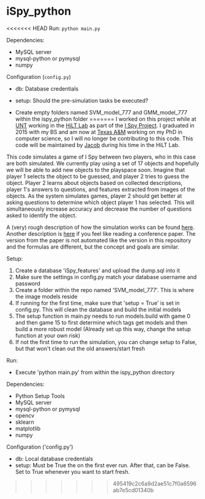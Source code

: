 # iSpy_python

<<<<<<< HEAD
Run: `python main.py`

Dependencies:
- MySQL server
- mysql-python or pymysql
- numpy

Configuration (`config.py`)
- db: Database credentials
- setup: Should the pre-simulation tasks be executed?

- Create empty folders named SVM_model_777 and GMM_model_777 within the ispy_python folder
=======
I worked on this project while at [UNT](http://unt.edu) working in the [HiLT Lab](http://hilt.cse.unt.edu) as part of the [I Spy Project](http://hilt.cse.unt.edu/ispy.html). I graduated in 2015 with my BS and am now at [Texas A&M](http://tamu.edu) working on my PhD in computer science, so I will no longer be contributing to this code. This code will be maintained by [Jacob](http://github.com/jacobbrunson) during his time in the HiLT Lab.

This code simulates a game of I Spy between two players, who in this case are both simulated. We currently play using a set of 17 objects and hopefully we will be able to add new objects to the playspace soon. Imagine that player 1 selects the object to be guessed, and player 2 tries to guess the object. Player 2 learns about objects based on collected descriptions, player 1's answers to questions, and features extracted from images of the objects. As the system simulates games, player 2 should get better at asking questions to determine which object player 1 has selected. This will simultaneously increase accuracy and decrease the number of questions asked to identify the object.

A (very) rough description of how the simulation works can be found [here](http://hilt.cse.unt.edu/static/images/projects/ispy/SUREPoster2014.pdf). Another description is [here](http://www.aaai.org/ocs/index.php/WS/AAAIW15/paper/viewFile/10074/10210) if you feel like reading a conference paper. The version from the paper is not automated like the version in this repository and the formulas are different, but the concept and goals are similar.

Setup:

1. Create a database 'iSpy_features' and upload the dump.sql into it
2. Make sure the settings in config.py match your database username and password
3. Create a folder within the repo named 'SVM_model_777'. This is where the image models reside
4. If running for the first time, make sure that 'setup = True' is set in config.py. This will clean the database and build the initial models
5. The setup function in main.py needs to run models.build with game 0 and then game 15 to first determine which tags get models and then build a more robust model (Already set up this way, change the setup function at your own risk)
6. If not the first time to run the simulation, you can change setup to False, but that won't clean out the old answers/start fresh

Run: 
- Execute 'python main.py' from within the ispy_python directory

Dependencies:
- Python Setup Tools
- MySQL server
- mysql-python or pymysql
- opencv
- sklearn
- matplotlib
- numpy

Configuration ('config.py')
- db: Local database credentials
- setup: Must be True the on the first ever run. After that, can be False. Set to True whenever you want to start fresh.
>>>>>>> 495419c2c6a9d2ae51c7f0a6596ab7e5cd01340b

